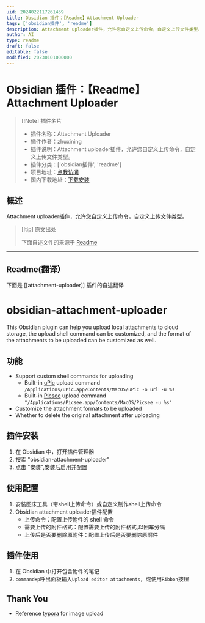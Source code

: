 ```yaml
---
uid: 2024022117261459
title: Obsidian 插件：【Readme】Attachment Uploader
tags: ['obsidian插件', 'readme']
description: Attachment uploader插件，允许您自定义上传命令，自定义上传文件类型。
author: AI
type: readme
draft: false
editable: false
modified: 20230101000000
---
```


# Obsidian 插件：【Readme】Attachment Uploader

> [!Note] 插件名片
> - 插件名称：Attachment Uploader
> - 插件作者：zhuxining
> - 插件说明：Attachment uploader插件，允许您自定义上传命令，自定义上传文件类型。
> - 插件分类：['obsidian插件', 'readme']
> - 项目地址：[点我访问](https://github.com/zhuxining/obsidian-attachment-uploader)
> - 国内下载地址：[下载安装](https://pkmer.cn/products/plugin/pluginMarket/?attachment-uploader)

## 概述

Attachment uploader插件，允许您自定义上传命令，自定义上传文件类型。



> [!tip] 原文出处
> 
>下面自述文件的来源于 [Readme](https://ghproxy.net/https://raw.githubusercontent.com/zhuxining/obsidian-attachment-uploader/master/README.md)
> 

---

## Readme(翻译）

下面是 [[attachment-uploader]] 插件的自述翻译


# obsidian-attachment-uploader

This Obsidian plugin can help you upload local attachments to cloud storage, the upload shell command can be customized, and the format of the attachments to be uploaded can be customized as well.
## 功能

* Support custom shell commands for uploading
  * Built-in [uPic](https://github.com/gee1k/uPic) upload command `/Applications/uPic.app/Contents/MacOS/uPic -o url -u %s`
  * Built-in [Picsee](https://picsee.chitaner.com/blog/Picsee_imageClound_command.html) upload command `"/Applications/Picsee.app/Contents/MacOS/Picsee -u %s"`
* Customize the attachment formats to be uploaded
* Whether to delete the original attachment after uploading
## 插件安装

1. 在 Obsidian 中，打开插件管理器
2. 搜索 "obsidian-attachment-uploader"
3. 点击 "安装",安装后启用并配置
## 使用配置

1. 安装图床工具（带shell上传命令）或自定义制作shell上传命令
2. Obsidian attachment uploader插件配置
    - 上传命令：配置上传附件的 shell 命令
    - 需要上传的附件格式：配置需要上传的附件格式,以回车分隔
    - 上传后是否要删除原附件：配置上传后是否要删除原附件
## 插件使用

1. 在 Obsidian 中打开包含附件的笔记
2. `command+p`呼出面板输入`Upload editor attachments`，或使用`Ribbon`按钮
## Thank You

* Reference [typora](https://typora.io/) for image upload



